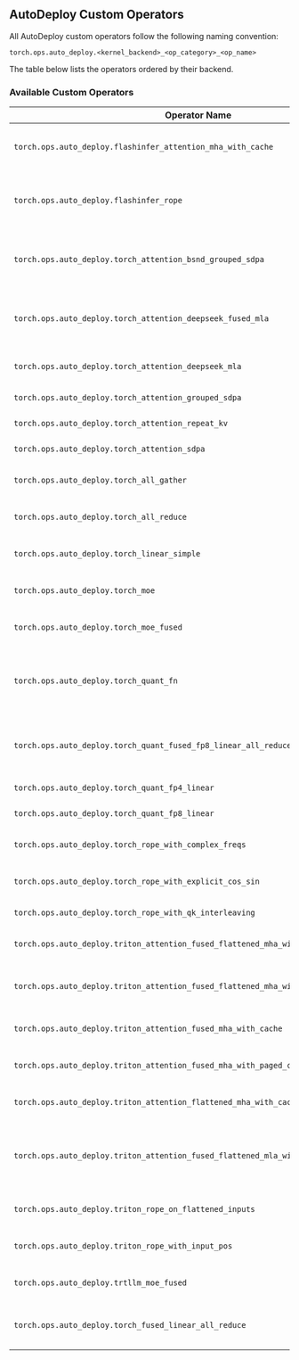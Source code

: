 ## AutoDeploy Custom Operators

All AutoDeploy custom operators follow the following naming convention:

`torch.ops.auto_deploy.<kernel_backend>_<op_category>_<op_name>`

The table below lists the operators ordered by their backend.

### Available Custom Operators

| Operator Name | Description |
|--------------|-------------|
| `torch.ops.auto_deploy.flashinfer_attention_mha_with_cache` | FlashInfer attention with KV cache support |
| `torch.ops.auto_deploy.flashinfer_rope` | FlashInfer RoPE (Rotary Position Embedding) implementation |
| `torch.ops.auto_deploy.torch_attention_bsnd_grouped_sdpa` | Grouped SDPA (Scaled Dot Product Attention) with BSND format |
| `torch.ops.auto_deploy.torch_attention_deepseek_fused_mla` | DeepSeek fused MLA (Multi-head Linear Attention) |
| `torch.ops.auto_deploy.torch_attention_deepseek_mla` | DeepSeek MLA implementation |
| `torch.ops.auto_deploy.torch_attention_grouped_sdpa` | Grouped SDPA implementation |
| `torch.ops.auto_deploy.torch_attention_repeat_kv` | KV repetition for attention |
| `torch.ops.auto_deploy.torch_attention_sdpa` | Standard SDPA implementation |
| `torch.ops.auto_deploy.torch_all_gather` | Distributed all-gather operation |
| `torch.ops.auto_deploy.torch_all_reduce` | Distributed all-reduce operation |
| `torch.ops.auto_deploy.torch_linear_simple` | Simple linear layer implementation |
| `torch.ops.auto_deploy.torch_moe` | Mixture of Experts implementation |
| `torch.ops.auto_deploy.torch_moe_fused` | Fused Mixture of Experts implementation |
| `torch.ops.auto_deploy.torch_quant_fn` | Generic quantization function that scales, rounds, and clamps input values |
| `torch.ops.auto_deploy.torch_quant_fused_fp8_linear_all_reduce` | Fused FP8 linear layer followed by all-reduce operation |
| `torch.ops.auto_deploy.torch_quant_fp4_linear` | FP4 quantized linear layer |
| `torch.ops.auto_deploy.torch_quant_fp8_linear` | FP8 quantized linear layer |
| `torch.ops.auto_deploy.torch_rope_with_complex_freqs` | RoPE with complex frequencies |
| `torch.ops.auto_deploy.torch_rope_with_explicit_cos_sin` | RoPE with explicit cosine/sine |
| `torch.ops.auto_deploy.torch_rope_with_qk_interleaving` | RoPE with QK interleaving |
| `torch.ops.auto_deploy.triton_attention_fused_flattened_mha_with_cache` | Triton fused flattened MHA with cache |
| `torch.ops.auto_deploy.triton_attention_fused_flattened_mha_with_cache_rope_fusion` | Triton fused flattened MHA with cache and RoPE fusion |
| `torch.ops.auto_deploy.triton_attention_fused_mha_with_cache` | Triton fused MHA with cache |
| `torch.ops.auto_deploy.triton_attention_fused_mha_with_paged_cache` | Triton fused MHA with paged cache |
| `torch.ops.auto_deploy.triton_attention_flattened_mha_with_cache` | Triton flattened MHA with cache |
| `torch.ops.auto_deploy.triton_attention_fused_flattened_mla_with_cache` | Triton fused flattened Multi-head Latent Attention with cache support |
| `torch.ops.auto_deploy.triton_rope_on_flattened_inputs` | Triton RoPE on flattened inputs |
| `torch.ops.auto_deploy.triton_rope_with_input_pos` | Triton RoPE with input positions |
| `torch.ops.auto_deploy.trtllm_moe_fused` | TensorRT-LLM fused MoE implementation |
| `torch.ops.auto_deploy.torch_fused_linear_all_reduce` | fused linear layer followed by all-reduce operation |
